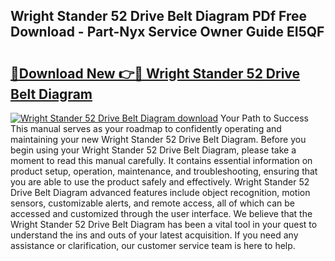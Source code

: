 ## Wright Stander 52 Drive Belt Diagram PDf Free Download - Part-Nyx Service Owner Guide EI5QF

# <h2><a href="http://dfukxcu.blite.top/?on=Wright+Stander+52+Drive+Belt+Diagram">🔗Download New 👉🔴 Wright Stander 52 Drive Belt Diagram</a></h2>

[![Wright Stander 52 Drive Belt Diagram download](https://i.imgur.com/lujVjoI.png)](http://dfukxcu.blite.top/?on=Wright+Stander+52+Drive+Belt+Diagram)
Your Path to Success This manual serves as your roadmap to confidently operating and maintaining your new Wright Stander 52 Drive Belt Diagram. Before you begin using your Wright Stander 52 Drive Belt Diagram, please take a moment to read this manual carefully. It contains essential information on product setup, operation, maintenance, and troubleshooting, ensuring that you are able to use the product safely and effectively. Wright Stander 52 Drive Belt Diagram advanced features include object recognition, motion sensors, customizable alerts, and remote access, all of which can be accessed and customized through the user interface. We believe that the Wright Stander 52 Drive Belt Diagram has been a vital tool in your quest to understand the ins and outs of your latest acquisition. If you need any assistance or clarification, our customer service team is here to help.
